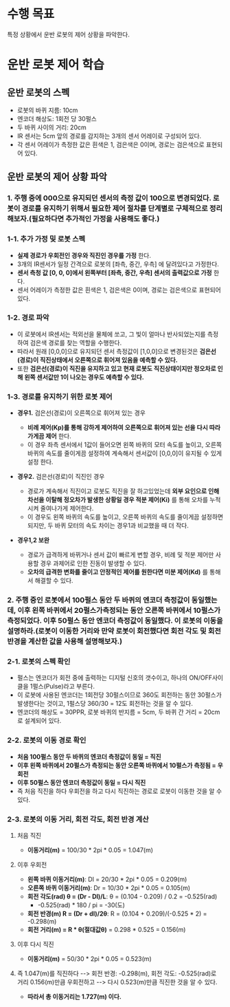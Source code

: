 # 수행 목표
특정 상황에서 운반 로봇의 제어 상황을 파악한다.

# 운반 로봇 제어 학습
## 운반 로봇의 스펙
- 로봇의 바퀴 지름: 10cm
- 엔코더 해상도: 1회전 당 30펄스
- 두 바퀴 사이의 거리: 20cm
- IR 센서는 5cm 앞의 경로를 감지하는 3개의 센서 어레이로 구성되어 있다.
- 각 센서 어레이가 측정한 값은 흰색은 1, 검은색은 0이며, 경로는 검은색으로 표현되어 있다.

## 운반 로봇의 제어 상황 파악
### 1. 주행 중에 000으로 유지되던 센서의 측정 값이 100으로 변경되었다. 로봇이 경로를 유지하기 위해서 필요한 제어 절차를 단계별로 구체적으로 정리해보자.(필요하다면 추가적인 가정을 사용해도 좋다.)
### 1-1. 추가 가정 및 로봇 스펙
 - **실제 경로가 우회전인 경우와 직진인 경우를 가정** 한다.
 - 3개의 IR센서가 일정 간격으로 로봇의 [좌측, 중간, 우측] 에 달려있다고 가정한다.
 - **센서 측청 값 [0, 0, 0]에서 왼쪽부터 [좌측, 중간, 우측] 센서의 출력값으로 가정** 한다.
 - 센서 어레이가 측정한 값은 흰색은 1, 검은색은 0이며, 경로는 검은색으로 표현되어 있다.

### 1-2. 경로 파악
 - 이 로봇에서 IR센서는 적외선을 물체에 쏘고, 그 빛이 얼마나 반사되었는지를 측정하여 검은색 경로를 찾는 역할을 수행한다.
 - 따라서 원래 [0,0,0]으로 유지되던 센서 측정값이 [1,0,0]으로 변경된것은 **검은선(경로)이 직진상태에서 오른쪽으로 휘어져 있음을 예측할 수 있다.**
 - 또한 **검은선(경로)이 직진을 유지하고 있고 현재 로봇도 직진상태이지만 정오차로 인해 왼쪽 센서값만 1이 나오는 경우도 예측할 수 있다.**

### 1-3. 경로를 유지하기 위한 로봇 제어
 - **경우1.** 검은선(경로)이 오른쪽으로 휘어져 있는 경우
     - **비례 제어(Kp)를 통해 강하게 제어하여 오른쪽으로 휘어져 있는 선을 다시 따라가게끔 제어** 한다.
     - 이 경우 좌측 센서에서 1값이 들어오면 왼쪽 바퀴의 모터 속도를 높이고, 오른쪽 바퀴의 속도를 줄이게끔 설정하여 계속해서 센서값이 [0,0,0]이 유지될 수 있게 설정 한다.

 - **경우2.** 검은선(경로)이 직진인 경우
     - 경로가 계속해서 직진이고 로봇도 직진을 잘 하고있었는데 **외부 요인으로 인해 차선을 이탈해 정오차가 발생한 상황일 경우 적분 제어(Ki)** 를 통해 오차를 누적시켜 줄여나가게 제어한다.
     - 이 경우도 왼쪽 바퀴의 속도를 높이고, 오른쪽 바퀴의 속도를 줄이게끔 설정하면 되지만, 두 바퀴 모터의 속도 차이는 경우1과 비교했을 때 더 작다.

 - **경우1,2 보완**
     - 경로가 급격하게 바뀌거나 센서 값이 빠르게 변할 경우, 비례 및 적분 제어만 사용할 경우 과제어로 인한 진동이 발생할 수 있다.
     - **오차의 급격한 변화를 줄이고 안정적인 제어를 원한다면 미분 제어(Kd)** 를 통해서 해결할 수 있다. 

### 2. 주행 중인 로봇에서 100펄스 동안 두 바퀴의 엔코더 측정값이 동일했는데, 이후 왼쪽 바퀴에서 20펄스가측정되는 동안 오른쪽 바퀴에서 10펄스가 측정되었다. 이후 50펄스 동안 엔코더 측정값이 동일했다. 이 로봇의 이동을 설명하라.(로봇이 이동한 거리와 만약 로봇이 회전했다면 회전 각도 및 회전 반경을 계산한 값을 사용해 설명해보자.)
### 2-1. 로봇의 스펙 확인
 - 펄스는 엔코더가 회전 중에 출력하는 디지털 신호의 갯수이고, 하나의 ON/OFF사이클을 1펄스(Pulse)라고 부른다.
 - 이 로봇에 사용된 엔코더는 1회전당 30펄스이므로 360도 회전하는 동안 30펄스가 발생한다는 것이고, 1펄스당 360/30 = 12도 회전하는 것을 알 수 있다.
 - 엔코더의 해상도 = 30PPR, 로봇 바퀴의 반지름 = 5cm, 두 바퀴 간 거리 = 20cm로 설계되어 있다.

### 2-2. 로봇의 이동 경로 확인
 - **처음 100펄스 동안 두 바퀴의 엔코더 측정값이 동일 = 직진**
 - **이후 왼쪽 바퀴에서 20펄스가 측정되는 동안 오른쪽 바퀴에서 10펄스가 측정됨 = 우회전**
 - **이후 50펄스 동안 엔코더 측정값이 동일 = 다시 직진**
 - 즉 처음 직진을 하다 우회전을 하고 다시 직진하는 경로로 로봇이 이동한 것을 알 수 있다.

### 2-3. 로봇의 이동 거리, 회전 각도, 회전 반경 계산
 1. 처음 직진 
     - **이동거리(m)** = 100/30 * 2pi * 0.05 = 1.047(m)

 2. 이후 우회전 
     - **왼쪽 바퀴 이동거리(m)**: Dl = 20/30 * 2pi * 0.05 = 0.209(m)
     - **오른쪽 바퀴 이동거리(m)**: Dr = 10/30 * 2pi * 0.05 = 0.105(m)
     - **회전 각도(rad) θ = (Dr - Dl)/L**: θ = (0.104 - 0.209) / 0.2 = -0.525(rad)
         - -0.525(rad) * 180 / pi = -30(도)
     - **회전 반경(m) R = (Dr + dl)/2θ**: R = (0.104 + 0.209)/(-0.525 * 2) = -0.298(m)
     - **회전 거리(m) = R * θ(절대값θ)** = 0.298 * 0.525 = 0.156(m) 

 3. 이후 다시 직진 
     - **이동거리(m)** = 50/30 * 2pi * 0.05 = 0.523(m)

 4. 즉 1.047(m)를 직진하다 --> 회전 반경: -0.298(m), 회전 각도: -0.525(rad)로  거리 0.156(m)만큼 우회전하고 --> 다시 0.523(m)만큼 직진한 것을 알 수 있다.
     - **따라서 총 이동거리는 1.727(m) 이다.**
